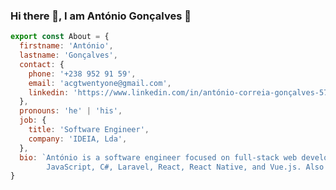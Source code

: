 ### Hi there 👋, I am António Gonçalves 🌱                                                             

```javascript
export const About = {
  firstname: 'António',
  lastname: 'Gonçalves',
  contact: {
    phone: '+238 952 91 59',
    email: 'acgtwentyone@gmail.com',
    linkedin: 'https://www.linkedin.com/in/antónio-correia-gonçalves-570373',
  },
  pronouns: 'he' | 'his',
  job: {
    title: 'Software Engineer',
    company: 'IDEIA, Lda',
  },
  bio: `António is a software engineer focused on full-stack web development, with extensive experience with PHP, 
        JavaScript, C#, Laravel, React, React Native, and Vue.js. Also basic undertand of .NET Core (Entity Framework).`
}
```


